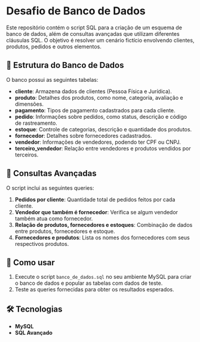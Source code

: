 # Desafio de Banco de Dados

Este repositório contém o script SQL para a criação de um esquema de banco de dados, além de consultas avançadas que utilizam diferentes cláusulas SQL. O objetivo é resolver um cenário fictício envolvendo clientes, produtos, pedidos e outros elementos.

## 📂 Estrutura do Banco de Dados

O banco possui as seguintes tabelas:
- **cliente**: Armazena dados de clientes (Pessoa Física e Jurídica).
- **produto**: Detalhes dos produtos, como nome, categoria, avaliação e dimensões.
- **pagamento**: Tipos de pagamento cadastrados para cada cliente.
- **pedido**: Informações sobre pedidos, como status, descrição e código de rastreamento.
- **estoque**: Controle de categorias, descrição e quantidade dos produtos.
- **fornecedor**: Detalhes sobre fornecedores cadastrados.
- **vendedor**: Informações de vendedores, podendo ter CPF ou CNPJ.
- **terceiro_vendedor**: Relação entre vendedores e produtos vendidos por terceiros.

## 📜 Consultas Avançadas

O script inclui as seguintes queries:
1. **Pedidos por cliente**: Quantidade total de pedidos feitos por cada cliente.
2. **Vendedor que também é fornecedor**: Verifica se algum vendedor também atua como fornecedor.
3. **Relação de produtos, fornecedores e estoques**: Combinação de dados entre produtos, fornecedores e estoque.
4. **Fornecedores e produtos**: Lista os nomes dos fornecedores com seus respectivos produtos.

## 🚀 Como usar

1. Execute o script `banco_de_dados.sql` no seu ambiente MySQL para criar o banco de dados e popular as tabelas com dados de teste.
2. Teste as queries fornecidas para obter os resultados esperados.

## 🛠 Tecnologias

- **MySQL**
- **SQL Avançado**



